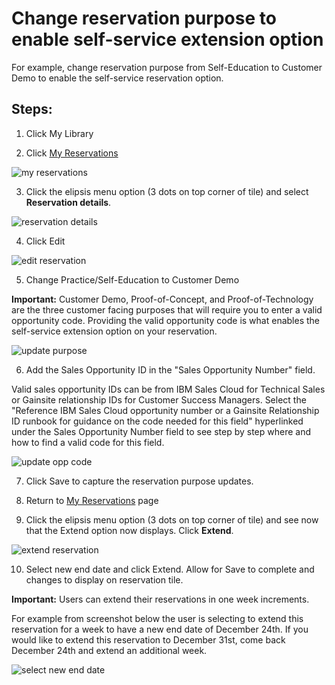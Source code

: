 # Change reservation purpose to enable self-service extension option

For example, change reservation purpose from Self-Education to Customer Demo to enable the self-service reservation option. 


Steps:
-----
1. Click My Library

2. Click [My Reservations](https://techzone.ibm.com/my/reservations)

![my reservations](Images/my%20reservations.png)

3. Click the elipsis menu option (3 dots on top corner of tile) and select **Reservation details**.

![reservation details](Images/reservation%20details.png)

4. Click Edit

![edit reservation](Images/editreservation.png)

5. Change Practice/Self-Education to Customer Demo

**Important:** Customer Demo, Proof-of-Concept, and Proof-of-Technology are the three customer facing purposes that will require you to enter a valid opportunity code. Providing the valid opportunity code is what enables the self-service extension option on your reservation. 

![update purpose](Images/updatepurpose.png)

6. Add the Sales Opportunity ID in the "Sales Opportunity Number" field.

Valid sales opportunity IDs can be from IBM Sales Cloud for Technical Sales or Gainsite relationship IDs for Customer Success Managers. Select the "Reference IBM Sales Cloud opportunity number or a Gainsite Relationship ID runbook for guidance on the code needed for this field" hyperlinked under the Sales Opportunity Number field to see step by step where and how to find a valid code for this field.  

![update opp code](Images/updateoppcode.png)

7. Click Save to capture the reservation purpose updates.

8. Return to [My Reservations](https://techzone.ibm.com/my/reservations) page

9. Click the elipsis menu option (3 dots on top corner of tile) and see now that the Extend option now displays. Click **Extend**.

![extend reservation](Images/extendreservation.png)

10. Select new end date and click Extend.  Allow for Save to complete and changes to display on reservation tile.

**Important:** Users can extend their reservations in one week increments. 

For example from screenshot below the user is selecting to extend this reservation for a week to have a new end date of December 24th. If you would like to extend this reservation to December 31st, come back December 24th and extend an additional week.

![select new end date](Images/selectenddate.png)
